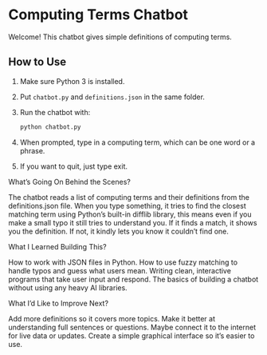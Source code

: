 
# Computing Terms Chatbot

Welcome! This chatbot gives simple definitions of computing terms.

## How to Use

1. Make sure Python 3 is installed.  
2. Put `chatbot.py` and `definitions.json` in the same folder.  
3. Run the chatbot with:

   ```bash
   python chatbot.py


4. When prompted, type in a computing term, which can be one word or a phrase.

5. If you want to quit, just type exit.

What’s Going On Behind the Scenes?

The chatbot reads a list of computing terms and their definitions from the definitions.json file.
When you type something, it tries to find the closest matching term using Python’s built-in difflib library, this means even if you make a small typo it still tries to understand you.
If it finds a match, it shows you the definition. If not, it kindly lets you know it couldn’t find one.

What I Learned Building This?

How to work with JSON files in Python.
How to use fuzzy matching to handle typos and guess what users mean.
Writing clean, interactive programs that take user input and respond.
The basics of building a chatbot without using any heavy AI libraries.

What I’d Like to Improve Next?

Add more definitions so it covers more topics.
Make it better at understanding full sentences or questions.
Maybe connect it to the internet for live data or updates.
Create a simple graphical interface so it’s easier to use.
